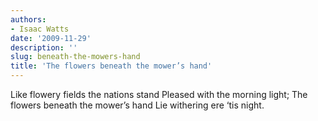 ```yaml
---
authors:
- Isaac Watts
date: '2009-11-29'
description: ''
slug: beneath-the-mowers-hand
title: 'The flowers beneath the mower’s hand'
---
```


Like flowery fields the nations stand
Pleased with the morning light;
The flowers beneath the mower’s hand
Lie withering ere ‘tis night.



